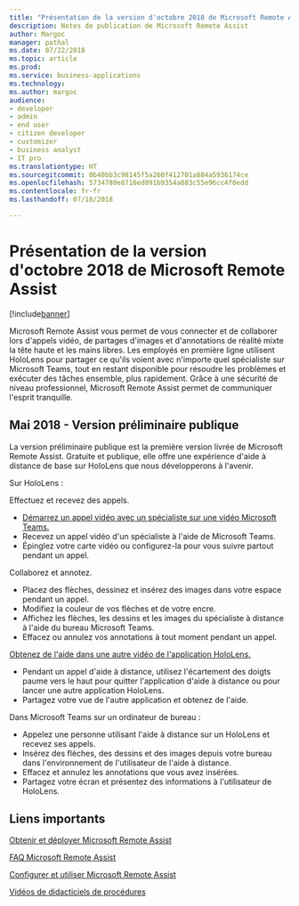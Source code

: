 ```yaml
---
title: "Présentation de la version d'octobre 2018 de Microsoft Remote Assist"
description: Notes de publication de Microsoft Remote Assist
author: Margoc
manager: pathal
ms.date: 07/22/2018
ms.topic: article
ms.prod: 
ms.service: business-applications
ms.technology: 
ms.author: margoc
audience:
- developer
- admin
- end user
- citizen developer
- customizer
- business analyst
- IT pro
ms.translationtype: HT
ms.sourcegitcommit: 0b40bb3c98145f5a260f412701a884a5936174ce
ms.openlocfilehash: 5734780e8716ed091b9354a083c55e96cc4f0edd
ms.contentlocale: fr-fr
ms.lasthandoff: 07/18/2018

---
```


# <a name="overview-of-microsoft-remote-assist-october-18-release"></a>Présentation de la version d'octobre 2018 de Microsoft Remote Assist

[!include[banner](../../includes/banner.md)]

Microsoft Remote Assist vous permet de vous connecter et de collaborer lors d'appels vidéo, de partages d'images et d'annotations de réalité mixte la tête haute et les mains libres. Les employés en première ligne utilisent HoloLens pour partager ce qu'ils voient avec n'importe quel spécialiste sur Microsoft Teams, tout en restant disponible pour résoudre les problèmes et exécuter des tâches ensemble, plus rapidement. Grâce à une sécurité de niveau professionnel, Microsoft Remote Assist permet de communiquer l'esprit tranquille.

## <a name="may-18--public-preview"></a>Mai 2018 - Version préliminaire publique

La version préliminaire publique est la première version livrée de Microsoft Remote Assist.  Gratuite et publique, elle offre une expérience d'aide à distance de base sur HoloLens que nous développerons à l'avenir.

Sur HoloLens :

Effectuez et recevez des appels.
-   [Démarrez un appel vidéo avec un spécialiste sur une vidéo Microsoft Teams.](https://www.microsoft.com/videoplayer/embed/RE26Far)
-   Recevez un appel vidéo d'un spécialiste à l'aide de Microsoft Teams.
-   Épinglez votre carte vidéo ou configurez-la pour vous suivre partout pendant un appel.

Collaborez et annotez.
-   Placez des flèches, dessinez et insérez des images dans votre espace pendant un appel.
-   Modifiez la couleur de vos flèches et de votre encre.
-   Affichez les flèches, les dessins et les images du spécialiste à distance à l'aide du bureau Microsoft Teams.
-   Effacez ou annulez vos annotations à tout moment pendant un appel.

[Obtenez de l'aide dans une autre vidéo de l'application HoloLens.](https://www.microsoft.com/videoplayer/embed/RE26Czd)
-   Pendant un appel d'aide à distance, utilisez l'écartement des doigts paume vers le haut pour quitter l'application d'aide à distance ou pour lancer une autre application HoloLens.
-   Partagez votre vue de l'autre application et obtenez de l'aide. 

Dans Microsoft Teams sur un ordinateur de bureau :
-   Appelez une personne utilisant l'aide à distance sur un HoloLens et recevez ses appels.
-   Insérez des flèches, des dessins et des images depuis votre bureau dans l'environnement de l'utilisateur de l'aide à distance.
-   Effacez et annulez les annotations que vous avez insérées.
-   Partagez votre écran et présentez des informations à l'utilisateur de HoloLens.

## <a name="important-links"></a>Liens importants

[Obtenir et déployer Microsoft Remote Assist](../hololens/hololens-microsoft-remote-assist-app)

[FAQ Microsoft Remote Assist](https://support.microsoft.com/help/4294428/windows-10-microsoft-remote-assist-faq)

[Configurer et utiliser Microsoft Remote Assist](https://support.microsoft.com/help/4294812/windows-10-set-up-and-use-microsoft-remote-assist)

[Vidéos de didacticiels de procédures](https://support.microsoft.com/help/4295657/how-to-videos-for-microsoft-remote-assist)

